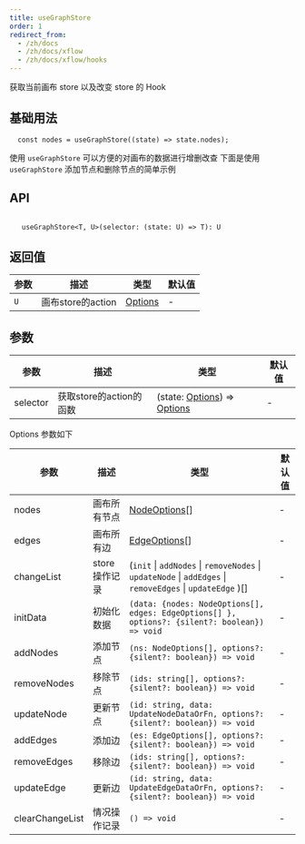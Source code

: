 ```yaml
---
title: useGraphStore 
order: 1
redirect_from:
  - /zh/docs
  - /zh/docs/xflow
  - /zh/docs/xflow/hooks
---
```


获取当前画布 store 以及改变 store 的 Hook

## 基础用法

```tsx
  const nodes = useGraphStore((state) => state.nodes);
```

使用 `useGraphStore` 可以方便的对画布的数据进行增删改查
下面是使用 `useGraphStore` 添加节点和删除节点的简单示例
<code id="xflow-hooks-use-graph-store" src="@/src/xflow/hooks/use-graph-store/index.tsx"></code>

## API

```tsx
  
   useGraphStore<T, U>(selector: (state: U) => T): U

```

## 返回值

| 参数 | 描述 | 类型 | 默认值 |
|--------|------|------|-------|
| `U` | 画布store的action | [Options](#Options-参数如下) | - |

## 参数

| 参数 | 描述 | 类型 | 默认值 |
|--------|------|------|-------|
| selector| 获取store的action的函数 | (state: [Options](#Options-参数如下)) => [Options](#Options-参数如下) | - |

<p id="Options-参数如下">Options 参数如下</p>

| 参数 | 描述 | 类型 | 默认值 |
|--------|------|------|-------|
| nodes | 画布所有节点 | [NodeOptions](/api/model/node)[] | - |
| edges | 画布所有边 | [EdgeOptions](/api/model/edge)[] | - |
| changeList | store操作记录 | (`init` \| `addNodes` \| `removeNodes` \| `updateNode` \| `addEdges` \| `removeEdges` \| `updateEdge` )[] | - |
| initData | 初始化数据 |  `(data: {nodes: NodeOptions[], edges: EdgeOptions[] }, options?: {silent?: boolean}) => void` | - |
| addNodes | 添加节点 | `(ns: NodeOptions[], options?: {silent?: boolean}) => void` | - |
| removeNodes | 移除节点 | `(ids: string[], options?: {silent?: boolean}) => void` | - |
| updateNode | 更新节点 | `(id: string, data: UpdateNodeDataOrFn, options?: {silent?: boolean}) => void` | - |
| addEdges | 添加边 | `(es: EdgeOptions[], options?: {silent?: boolean}) => void` | - |
| removeEdges | 移除边 | `(ids: string[], options?: {silent?: boolean}) => void` | - |
| updateEdge | 更新边 | `(id: string, data: UpdateEdgeDataOrFn, options?: {silent?: boolean}) => void` | - |
| clearChangeList | 情况操作记录 | `() => void` | - |
